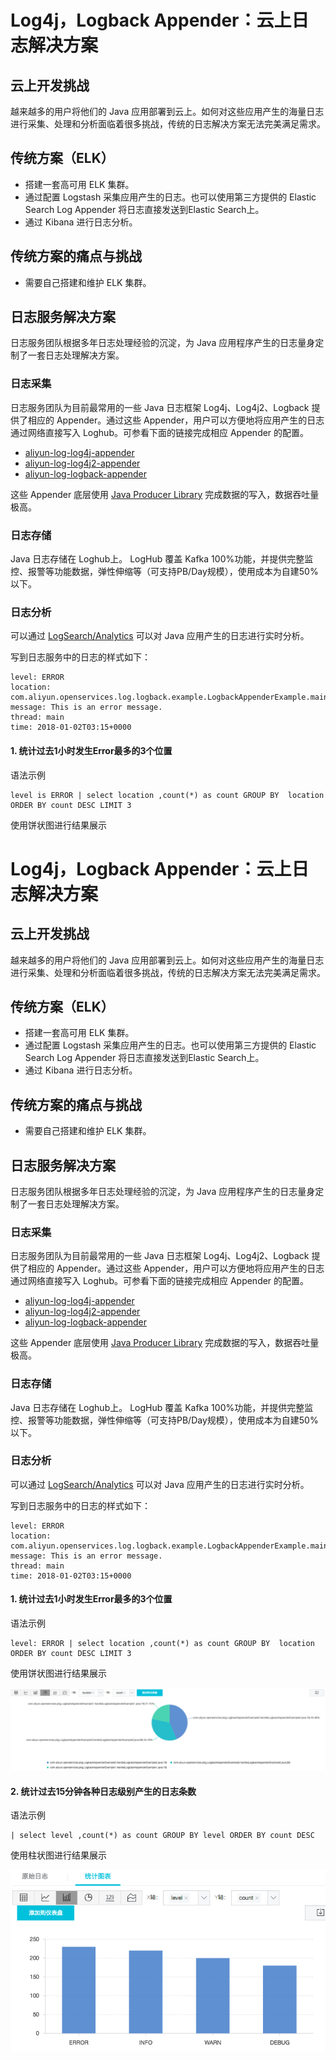 # Log4j，Logback Appender：云上日志解决方案

## 云上开发挑战

越来越多的用户将他们的 Java 应用部署到云上。如何对这些应用产生的海量日志进行采集、处理和分析面临着很多挑战，传统的日志解决方案无法完美满足需求。

## 传统方案（ELK）

+ 搭建一套高可用 ELK 集群。
+ 通过配置 Logstash 采集应用产生的日志。也可以使用第三方提供的 Elastic Search Log Appender 将日志直接发送到Elastic Search上。
+ 通过 Kibana 进行日志分析。


## 传统方案的痛点与挑战

+ 需要自己搭建和维护 ELK 集群。


## 日志服务解决方案

日志服务团队根据多年日志处理经验的沉淀，为 Java 应用程序产生的日志量身定制了一套日志处理解决方案。

### 日志采集

日志服务团队为目前最常用的一些 Java 日志框架 Log4j、Log4j2、Logback 提供了相应的 Appender。通过这些 Appender，用户可以方便地将应用产生的日志通过网络直接写入 Loghub。可参看下面的链接完成相应 Appender 的配置。
+ [aliyun-log-log4j-appender](https://github.com/aliyun/aliyun-log-log4j-appender)
+ [aliyun-log-log4j2-appender](https://github.com/aliyun/aliyun-log-log4j2-appender)
+ [aliyun-log-logback-appender](https://github.com/aliyun/aliyun-log-logback-appender)

这些 Appender 底层使用 [Java Producer Library](https://help.aliyun.com/document_detail/43758.html) 完成数据的写入，数据吞吐量极高。

### 日志存储

Java 日志存储在 Loghub上。 LogHub 覆盖 Kafka 100%功能，并提供完整监控、报警等功能数据，弹性伸缩等（可支持PB/Day规模），使用成本为自建50%以下。

### 日志分析

可以通过 [LogSearch/Analytics](https://help.aliyun.com/document_detail/43772.html) 可以对 Java 应用产生的日志进行实时分析。

写到日志服务中的日志的样式如下：
```
level: ERROR
location: com.aliyun.openservices.log.logback.example.LogbackAppenderExample.main(LogbackAppenderExample.java:18)
message: This is an error message.
thread: main
time: 2018-01-02T03:15+0000
```

#### 1. 统计过去1小时发生Error最多的3个位置

语法示例
```
level is ERROR | select location ,count(*) as count GROUP BY  location  ORDER BY count DESC LIMIT 3
```
使用饼状图进行结果展示
# Log4j，Logback Appender：云上日志解决方案

## 云上开发挑战

越来越多的用户将他们的 Java 应用部署到云上。如何对这些应用产生的海量日志进行采集、处理和分析面临着很多挑战，传统的日志解决方案无法完美满足需求。

## 传统方案（ELK）

+ 搭建一套高可用 ELK 集群。
+ 通过配置 Logstash 采集应用产生的日志。也可以使用第三方提供的 Elastic Search Log Appender 将日志直接发送到Elastic Search上。
+ 通过 Kibana 进行日志分析。


## 传统方案的痛点与挑战

+ 需要自己搭建和维护 ELK 集群。


## 日志服务解决方案

日志服务团队根据多年日志处理经验的沉淀，为 Java 应用程序产生的日志量身定制了一套日志处理解决方案。

### 日志采集

日志服务团队为目前最常用的一些 Java 日志框架 Log4j、Log4j2、Logback 提供了相应的 Appender。通过这些 Appender，用户可以方便地将应用产生的日志通过网络直接写入 Loghub。可参看下面的链接完成相应 Appender 的配置。
+ [aliyun-log-log4j-appender](https://github.com/aliyun/aliyun-log-log4j-appender)
+ [aliyun-log-log4j2-appender](https://github.com/aliyun/aliyun-log-log4j2-appender)
+ [aliyun-log-logback-appender](https://github.com/aliyun/aliyun-log-logback-appender)

这些 Appender 底层使用 [Java Producer Library](https://help.aliyun.com/document_detail/43758.html) 完成数据的写入，数据吞吐量极高。

### 日志存储

Java 日志存储在 Loghub上。 LogHub 覆盖 Kafka 100%功能，并提供完整监控、报警等功能数据，弹性伸缩等（可支持PB/Day规模），使用成本为自建50%以下。

### 日志分析

可以通过 [LogSearch/Analytics](https://help.aliyun.com/document_detail/43772.html) 可以对 Java 应用产生的日志进行实时分析。

写到日志服务中的日志的样式如下：
```
level: ERROR
location: com.aliyun.openservices.log.logback.example.LogbackAppenderExample.main(LogbackAppenderExample.java:18)
message: This is an error message.
thread: main
time: 2018-01-02T03:15+0000
```

#### 1. 统计过去1小时发生Error最多的3个位置

语法示例
```
level: ERROR | select location ,count(*) as count GROUP BY  location  ORDER BY count DESC LIMIT 3
```
使用饼状图进行结果展示

![](/pics/1.png)

#### 2. 统计过去15分钟各种日志级别产生的日志条数

语法示例
```
| select level ,count(*) as count GROUP BY level ORDER BY count DESC
```
使用柱状图进行结果展示

![](/pics/2.png)




